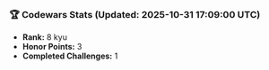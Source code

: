 ### 🏆 Codewars Stats (Updated: 2025-10-31 17:09:00 UTC)

- **Rank:** 8 kyu
- **Honor Points:** 3
- **Completed Challenges:** 1
